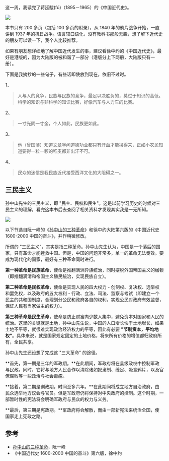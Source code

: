 这一周，我读完了蒋廷黻(fú)（1895－1965）的《中国近代史》。

![](https://resource.ethsonliu.com/image/20200323_01.jpeg)

本书只有 200 多页（包括 100 多页的附录），从 1840 年的鸦片战争开始，一直讲到 1937 年的抗日战争。语言较口语化，没有教科书那般无趣，想了解下近代史的朋友可以读一下，我个人比较推荐。

如果有朋友想详细地了解中国近代发生的事，建议看徐中约的《中国近代史》，最好是港版的，因为大陆版的被和谐了一部分（港版分上下两册，大陆版只有一册）。

下面是我摘抄的一些句子，有些话即使放到现在，依旧不过时。

1、

>人与人的竞争，民族与民族的竞争，最足以决胜负的，莫过于知识的高低。科学的知识与非科学的知识比赛，好像汽车与人力车的比赛。

2、

>一寸光阴一寸金，个人如此，民族更如此。

3、

>他（曾国藩）知道文章学问道德功业都只有汗血才能换得来，正如小农民知道要得一粒一颗的稻麦都非出汗不可。

4、

>民众的迷信是我民族近代接受西洋文化的大阻碍之一。

## 三民主义

孙中山先生的三民主义，即 "民主、民权和民生"。这是以前学习历史的时候对三民主义的理解，看完这本书后去查阅了相关资料才发现其实我是一无所知。

![](https://resource.ethsonliu.com/image/20200323_02.jpg)

以下节选自阮一峰的《[孙中山的三种革命](http://www.ruanyifeng.com/blog/2011/02/three_kinds_of_chinese_revolution.html)》和徐中约大陆第六版的《中国近代史 1600-2000 中国的奋斗》，并作稍微修改。

所谓的 "三民主义"，其实是指三种革命。孙中山先生认为，中国是一个落后的国家，只有革命才能拯救中国。但是，中国的问题非常多，单一的革命无法奏效。要成为现代化的国家，最好有三种革命同时进行。

**第一种革命是民族革命**，使命是推翻满洲异族统治，同时摆脱外国帝国主义的枷锁（即推翻满清和帝国主义殖民统治，实现民族自立）。

**第二种革命是民权革命**，使命是实现人民的四大权力 - 创制权、复决权、选举权和罢免权，以及政府的五大权利 - 行政、立法、司法、监察与考试（即建立一个民主的共和国制度，合理划分公民和政府各自的权利，实现公民对政府有效监督，保证人民有当家做主的权力）。

**第三种革命是民生革命**，使命是防止财富向少数人集中，避免资本对国家和人民的统治。这里的关键就是土地，孙中山先生说，中国的人口增长快于土地增长，如果土地不平等，就很难实现政治经济权力的平等，因此有必要 **"节制资本，平均地权"**。具体来说，就是国家规定固定的土地价格，将来所有价格的增值都归政府所有，全民共享。

孙中山先生还设想了完成这 "三大革命" 的途径。

**首先，第一期是三年的军政期。**在此期间，军政府将在县级政权中控制军政与民政。同时，它将与地方人民合作以清除诸如奴隶制、缠足、吸食鸦片，以及官僚腐败等一些政治与社会毒瘤。

**接着，第二期是训政期，时间至多六年。**在此期间将成立地方自治政府，由民众选举地方议会与官员。但是军政府仍将保持对中央政府的控制。这个时期，一部暂时性的宪法将会明确军政府与民众的权力与义务。

**最后，第三期是宪政期。**军政府将会解散，而由一部新宪法来统治全国，使国家走上宪政之路。

## 参考

- [孙中山的三种革命](http://www.ruanyifeng.com/blog/2011/02/three_kinds_of_chinese_revolution.html)，阮一峰
- 《中国近代史 1600-2000 中国的奋斗》第六版，徐中约
